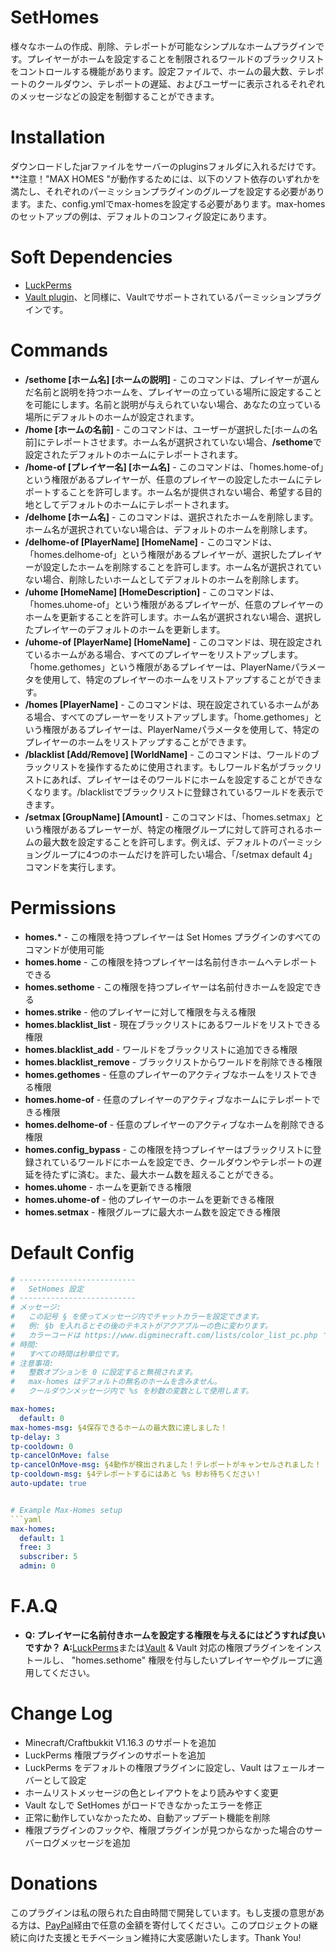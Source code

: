 # SetHomes
様々なホームの作成、削除、テレポートが可能なシンプルなホームプラグインです。プレイヤーがホームを設定することを制限されるワールドのブラックリストをコントロールする機能があります。設定ファイルで、ホームの最大数、テレポートのクールダウン、テレポートの遅延、およびユーザーに表示されるそれぞれのメッセージなどの設定を制御することができます。

# Installation
ダウンロードしたjarファイルをサーバーのpluginsフォルダに入れるだけです。
**注意！"MAX HOMES "が動作するためには、以下のソフト依存のいずれかを満たし、それぞれのパーミッションプラグインのグループを設定する必要があります。また、config.ymlでmax-homesを設定する必要があります。max-homesのセットアップの例は、デフォルトのコンフィグ設定にあります。

# Soft Dependencies
- [LuckPerms](https://luckperms.net/download)
- [Vault plugin](https://dev.bukkit.org/projects/vault)、と同様に、Vaultでサポートされているパーミッションプラグインです。

# Commands
- **/sethome [ホーム名] [ホームの説明]** - このコマンドは、プレイヤーが選んだ名前と説明を持つホームを、プレイヤーの立っている場所に設定することを可能にします。名前と説明が与えられていない場合、あなたの立っている場所にデフォルトのホームが設定されます。
- **/home [ホームの名前]** - このコマンドは、ユーザーが選択した[ホームの名前]にテレポートさせます。ホーム名が選択されていない場合、**/sethome**で設定されたデフォルトのホームにテレポートされます。
- **/home-of [プレイヤー名] [ホーム名]** - このコマンドは、「homes.home-of」という権限があるプレイヤーが、任意のプレイヤーの設定したホームにテレポートすることを許可します。ホーム名が提供されない場合、希望する目的地としてデフォルトのホームにテレポートされます。
- **/delhome [ホーム名]** - このコマンドは、選択されたホームを削除します。ホーム名が選択されていない場合は、デフォルトのホームを削除します。
- **/delhome-of [PlayerName] [HomeName]** - このコマンドは、「homes.delhome-of」という権限があるプレイヤーが、選択したプレイヤーが設定したホームを削除することを許可します。ホーム名が選択されていない場合、削除したいホームとしてデフォルトのホームを削除します。
- **/uhome [HomeName] [HomeDescription]** - このコマンドは、「homes.uhome-of」という権限があるプレイヤーが、任意のプレイヤーのホームを更新することを許可します。ホーム名が選択されない場合、選択したプレイヤーのデフォルトのホームを更新します。
- **/uhome-of [PlayerName] [HomeName]** - このコマンドは、現在設定されているホームがある場合、すべてのプレイヤーをリストアップします。「home.gethomes」という権限があるプレイヤーは、PlayerNameパラメータを使用して、特定のプレイヤーのホームをリストアップすることができます。
- **/homes [PlayerName]** - このコマンドは、現在設定されているホームがある場合、すべてのプレーヤーをリストアップします。「home.gethomes」という権限があるプレイヤーは、PlayerNameパラメータを使用して、特定のプレイヤーのホームをリストアップすることができます。
- **/blacklist [Add/Remove] [WorldName]** - このコマンドは、ワールドのブラックリストを操作するために使用されます。もしワールド名がブラックリストにあれば、プレイヤーはそのワールドにホームを設定することができなくなります。/blacklistでブラックリストに登録されているワールドを表示できます。
- **/setmax [GroupName] [Amount]** - このコマンドは、「homes.setmax」という権限があるプレーヤーが、特定の権限グループに対して許可されるホームの最大数を設定することを許可します。例えば、デフォルトのパーミッショングループに4つのホームだけを許可したい場合、「/setmax default 4」コマンドを実行します。

# Permissions
- **homes.*** - この権限を持つプレイヤーは Set Homes プラグインのすべてのコマンドが使用可能
- **homes.home** - この権限を持つプレイヤーは名前付きホームへテレポートできる
- **homes.sethome** - この権限を持つプレイヤーは名前付きホームを設定できる
- **homes.strike** - 他のプレイヤーに対して権限を与える権限
- **homes.blacklist_list** - 現在ブラックリストにあるワールドをリストできる権限
- **homes.blacklist_add** - ワールドをブラックリストに追加できる権限
- **homes.blacklist_remove** - ブラックリストからワールドを削除できる権限
- **homes.gethomes** - 任意のプレイヤーのアクティブなホームをリストできる権限
- **homes.home-of** - 任意のプレイヤーのアクティブなホームにテレポートできる権限
- **homes.delhome-of** - 任意のプレイヤーのアクティブなホームを削除できる権限
- **homes.config_bypass** - この権限を持つプレイヤーはブラックリストに登録されているワールドにホームを設定でき、クールダウンやテレポートの遅延を待たずに済む。また、最大ホーム数を超えることができる。
- **homes.uhome** - ホームを更新できる権限
- **homes.uhome-of** - 他のプレイヤーのホームを更新できる権限
- **homes.setmax** - 権限グループに最大ホーム数を設定できる権限

# Default Config
```yaml
# --------------------------
# 	SetHomes 設定	
# --------------------------
# メッセージ: 
# 	この記号 § を使ってメッセージ内でチャットカラーを設定できます。
# 	例: §b を入れるとその後のテキストがアクアブルーの色に変わります。
# 	カラーコードは https://www.digminecraft.com/lists/color_list_pc.php で確認できます。
# 時間: 
# 	すべての時間は秒単位です。
# 注意事項: 
# 	整数オプションを 0 に設定すると無視されます。
# 	max-homes はデフォルトの無名のホームを含みません。
# 	クールダウンメッセージ内で %s を秒数の変数として使用します。

max-homes:
  default: 0
max-homes-msg: §4保存できるホームの最大数に達しました！
tp-delay: 3
tp-cooldown: 0
tp-cancelOnMove: false
tp-cancelOnMove-msg: §4動作が検出されました！テレポートがキャンセルされました！
tp-cooldown-msg: §4テレポートするにはあと %s 秒お待ちください！
auto-update: true


# Example Max-Homes setup
```yaml
max-homes:
  default: 1
  free: 3
  subscriber: 5
  admin: 0
```

# F.A.Q
- **Q: プレイヤーに名前付きホームを設定する権限を与えるにはどうすれば良いですか？**
  **A:**[LuckPerms](https://luckperms.net/download)または[Vault](https://dev.bukkit.org/projects/vault) & Vault 対応の権限プラグインをインストールし、 "homes.sethome" 権限を付与したいプレイヤーやグループに適用してください。
  
# Change Log
 - Minecraft/Craftbukkit V1.16.3 のサポートを追加
 - LuckPerms 権限プラグインのサポートを追加
 - LuckPerms をデフォルトの権限プラグインに設定し、Vault はフェールオーバーとして設定
 - ホームリストメッセージの色とレイアウトをより読みやすく変更
 - Vault なしで SetHomes がロードできなかったエラーを修正
 - 正常に動作していなかったため、自動アップデート機能を削除
 - 権限プラグインのフックや、権限プラグインが見つからなかった場合のサーバーログメッセージを追加

# Donations
このプラグインは私の限られた自由時間で開発しています。もし支援の意思がある方は、[PayPal](https://www.paypal.com/donate/?return=https://dev.bukkit.org/projects/312833&cn=Add+special+instructions+to+the+addon+author()&business=sam%40samleighton.us&bn=PP-DonationsBF:btn_donateCC_LG.gif:NonHosted&cancel_return=https://dev.bukkit.org/projects/312833&lc=US&item_name=Set+Homes+(from+bukkit.org)&cmd=_donations&rm=1&no_shipping=1&currency_code=USD)経由で任意の金額を寄付してください。このプロジェクトの継続に向けた支援とモチベーション維持に大変感謝いたします。Thank You!
